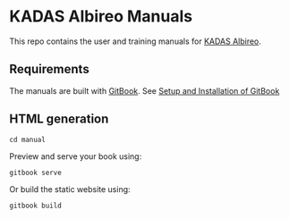 KADAS Albireo Manuals
=====================

This repo contains the user and training manuals for [KADAS Albireo](https://github.com/sourcepole/kadas-albireo).


Requirements
------------

The manuals are built with [GitBook](https://github.com/GitbookIO/gitbook).
See [Setup and Installation of GitBook](https://github.com/GitbookIO/gitbook/blob/master/docs/setup.md#local-installation)


HTML generation
---------------

    cd manual

Preview and serve your book using:

    gitbook serve

Or build the static website using:

    gitbook build
